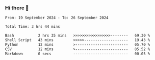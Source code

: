 ### Hi there 👋

<!--
**ututono/ututono** is a ✨ _special_ ✨ repository because its `README.md` (this file) appears on your GitHub profile.

Here are some ideas to get you started:

- 🔭 I’m currently working on ...
- 🌱 I’m currently learning ...
- 👯 I’m looking to collaborate on ...
- 🤔 I’m looking for help with ...
- 💬 Ask me about ...
- 📫 How to reach me: ...
- 😄 Pronouns: ...
- ⚡ Fun fact: ...
-->



<!--START_SECTION:waka-->

```txt
From: 19 September 2024 - To: 26 September 2024

Total Time: 3 hrs 44 mins

Bash           2 hrs 35 mins   >>>>>>>>>>>>>>>>>--------   69.30 %
Shell Script   43 mins         >>>>>--------------------   19.43 %
Python         12 mins         >------------------------   05.70 %
CSV            12 mins         >------------------------   05.52 %
Markdown       0 secs          -------------------------   00.05 %
```

<!--END_SECTION:waka-->
